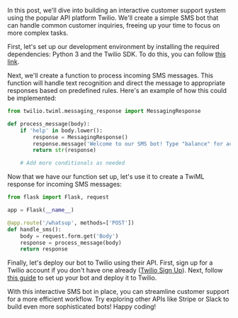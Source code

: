 In this post, we'll dive into building an interactive customer support system using the popular API platform Twilio. We'll create a simple SMS bot that can handle common customer inquiries, freeing up your time to focus on more complex tasks.

First, let's set up our development environment by installing the required dependencies: Python 3 and the Twilio SDK. To do this, you can follow [this link](https://www.twilio.com/docs/python).

Next, we'll create a function to process incoming SMS messages. This function will handle text recognition and direct the message to appropriate responses based on predefined rules. Here's an example of how this could be implemented:

```python
from twilio.twiml.messaging_response import MessagingResponse

def process_message(body):
    if 'help' in body.lower():
        response = MessagingResponse()
        response.message('Welcome to our SMS bot! Type "balance" for account balance, "history" for transaction history or "logout" to exit.')
        return str(response)

    # Add more conditionals as needed
```

Now that we have our function set up, let's use it to create a TwiML response for incoming SMS messages:

```python
from flask import Flask, request

app = Flask(__name__)

@app.route('/whatsup', methods=['POST'])
def handle_sms():
    body = request.form.get('Body')
    response = process_message(body)
    return response
```

Finally, let's deploy our bot to Twilio using their API. First, sign up for a Twilio account if you don't have one already ([Twilio Sign Up](https://www.twilio.com/try-twilio)). Next, follow [this guide](https://www.twilio.com/docs/sms/quickstart/python) to set up your bot and deploy it to Twilio.

With this interactive SMS bot in place, you can streamline customer support for a more efficient workflow. Try exploring other APIs like Stripe or Slack to build even more sophisticated bots! Happy coding!